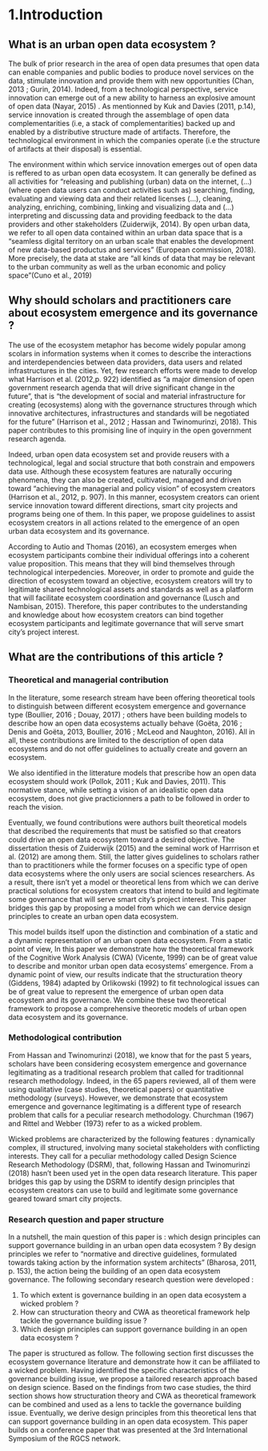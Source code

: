 # 1.Introduction

## What is an urban open data ecosystem ? 

The bulk of prior research in the area of open data presumes that open data can enable companies and public bodies to produce novel services on the data, stimulate innovation and provide them with new opportunities \(Chan, 2013 ; Gurin, 2014\). Indeed, from a technological perspective, service innovation can emerge out of a new ability to harness an explosive amount of open data \(Nayar, 2015\) . As mentionned by Kuk and Davies \(2011, p.14\), service innovation is created through the assemblage of open data complementarities \(i.e, a stack of complementarities\) backed up and enabled by a distributive structure made of artifacts. Therefore, the technological environment in which the companies operate \(i.e the structure of artifacts at their disposal\) is essential.  


The environment within which service innovation emerges out of open data is reffered to as urban open data ecosystem. It can generally be defined as all activities for “releasing and publishing \(urban\) data on the internet, \(...\)\(where open data users can conduct activities such as\) searching, finding, evaluating and viewing data and their related licenses \(...\), cleaning, analyzing, enriching, combining, linking and visualizing data and \(...\) interpreting and discussing data and providing feedback to the data providers and other stakeholders \(Zuiderwijk, 2014\). By open urban data, we refer to all open data contained within an urban data space that is a “seamless digital territory on an urban scale that enables the development of new data-based productus and services” \(European commission, 2018\). More precisely, the data at stake are “all kinds of data that may be relevant to the urban community as well as the urban economic and policy space”\(Cuno et al., 2019\)  


## Why should scholars and practitioners care about ecosystem emergence and its governance ? 

The use of the ecosystem metaphor has become widely popular among scolars in information systems when it comes to describe the interactions and interdependencies between data providers, data users and related infrastructures in the cities. Yet, few research efforts were made to develop what Harrison et al. \(2012,p. 922\) identified as “a major dimension of open government research agenda that will drive significant change in the future”, that is “the development of social and material infrastructure for creating \(ecosystems\) along with the governance structures through which innovative architectures, infrastructures and standards will be negotiated for the future” \(Harrison et al., 2012 ; Hassan and Twinomurinzi, 2018\). This paper contributes to this promising line of inquiry in the open government research agenda.  


Indeed, urban open data ecosystem set and provide reusers with a technological, legal and social structure that both constrain and empowers data use. Although these ecosystem features are naturally occuring phenomena, they can also be created, cultivated, managed and driven toward “achieving the managerial and policy vision” of ecosystem creators \(Harrison et al., 2012, p. 907\). In this manner, ecosystem creators can orient service innovation toward different directions, smart city projects and programs being one of them. In this paper, we propose guidelines to assist ecosystem creators in all actions related to the emergence of an open urban data ecosystem and its governance.   


According to Autio and Thomas \(2016\), an ecosystem emerges when ecosystem participants combine their individual offerings into a coherent value proposition. This means that they will bind themselves through technological interpedencies. Moreover, in order to promote and guide the direction of ecosystem toward an objective, ecosystem creators will try to legitimate shared technological assets and standards as well as a platform that will facilitate ecosystem coordination and governance \(Lusch and Nambisan, 2015\). Therefore, this paper contributes to the understanding and knowledge about how ecosystem creators can bind together ecosystem participants and legitimate governance that will serve smart city’s project interest.   


## What are the contributions of this article ? 

### Theoretical and managerial contribution

In the literature, some research stream have been offering theoretical tools to distinguish between different ecosystem emergence and governance type \(Boullier, 2016 ; Douay, 2017\) ; others have been building models to describe how an open data ecosystems actually behave \(Goëta, 2016 ; Denis and Goëta, 2013, Boullier, 2016 ; McLeod and Naughton, 2016\). All in all, these contributions are limited to the description of open data ecosystems and do not offer guidelines to actually create and govern an ecosystem. 

We also identified in the litterature models that prescribe how an open data ecosystem should work \(Pollok, 2011 ; Kuk and Davies, 2011\). This normative stance, while setting a vision of an idealistic open data ecosystem, does not give practicionners a path to be followed in order to reach the vision. 

Eventually, we found contributions were authors built theoretical models that described the requirements that must be satisfied so that creators could drive an open data ecosystem toward a desired objective. The dissertation thesis of Zuiderwijk \(2015\) and the seminal work of Harrrison et al. \(2012\) are among them. Still, the latter gives guidelines to scholars rather than to practitioners while the former focuses on a specific type of open data ecosystems where the only users are social sciences researchers. As a result, there isn’t yet a model or theoretical lens from which we can derive practical solutions for ecosystem creators that intend to build and legitimate some governance that will serve smart city’s project interest. This paper bridges this gap by proposing a model from which we can dervice design principles to create an urban open data ecosystem.    


This model builds itself upon the distinction and combination of a static and a dynamic representation of an urban open data ecosystem. From a static point of view, In this paper we demonstrate how the theoretical framework of the Cognitive Work Analysis \(CWA\) \(Vicente, 1999\) can be of great value to describe and monitor urban open data ecosystems’ emergence. From a dynamic point of view, our results indicate that the structuration theory \(Giddens, 1984\) adapted by Orlikowski \(1992\) to fit technological issues can be of great value to represent the emergence of urban open data ecosystem and its governance. We combine these two theoretical framework to propose a comprehensive theoretic models of urban open data ecosystem and its governance.  


### Methodological contribution

From Hassan and Twinomurinzi \(2018\), we know that for the past 5 years, scholars have been considering ecosystem emergence and governance legitimating as a traditional research problem that called for traditionnal research methodology. Indeed, in the 65 papers reviewed, all of them were using qualitative \(case studies, theoretical papers\) or quantitative methodology \(surveys\). However, we demonstrate that ecosystem emergence and governance legitimating is a different type of research problem that calls for a peculiar research methodology. Churchman \(1967\) and Rittel and Webber \(1973\) refer to as a wicked problem. 

Wicked problems are characterized by the following features :  dynamically complex, ill structured, involving many societal stakeholders with conflicting interests. They call for a peculiar methodology called Design Science Research Methodology \(DSRM\), that, following Hassan and Twinomurinzi \(2018\) hasn’t been used yet in the open data research literature. This paper bridges this gap by using the DSRM to identify design principles that ecosystem creators can use to build and legitimate some governance geared toward smart city projects.   


### Research question and paper structure

In a nutshell, the main question of this paper is : which design principles can support governance building in an urban open data ecosystem ? By design principles we refer to  “normative and directive guidelines, formulated towards taking action by the information system architects” \(Bharosa, 2011, p. 153\), the action being the building of an open data ecosystem governance. The following secondary research question were developed :   


1. To which extent is governance building in an open data ecosystem a wicked problem ? 
2. How can structuration theory and CWA as theoretical framework help tackle the governance building issue ? 
3. Which design principles can support governance building in an open data ecosystem ? 

The paper is structured as follow. The following section first discusses the ecosystem governance literature and demonstrate how it can be affiliated to a wicked problem. Having identified the specific characteristics of the governance building issue, we propose a tailored research approach based on design science. Based on the findings from two case studies, the third section shows how structuration theory and CWA as theoretical framework can be combined and used as a lens to tackle the governance building issue. Eventually, we derive design principles from this theoretical lens that can support governance building in an open data ecosystem. This paper builds on a conference paper that was presented at the 3rd International Symposium of the RGCS network.  


